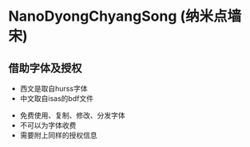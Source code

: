 # NanoDyongChyangSong (纳米点墙宋)

## 借助字体及授权
+ 西文是取自hurss字体
+ 中文取自isas的bdf文件

- 免费使用、复制、修改、分发字体
- 不可以为字体收费
- 需要附上同样的授权信息
